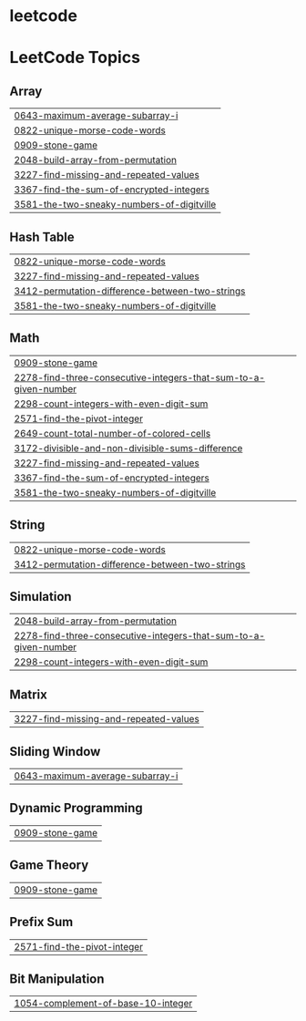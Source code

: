 # leetcode
<!---LeetCode Topics Start-->
# LeetCode Topics
## Array
|  |
| ------- |
| [0643-maximum-average-subarray-i](https://github.com/jvignesh148/leetcode/tree/master/0643-maximum-average-subarray-i) |
| [0822-unique-morse-code-words](https://github.com/jvignesh148/leetcode/tree/master/0822-unique-morse-code-words) |
| [0909-stone-game](https://github.com/jvignesh148/leetcode/tree/master/0909-stone-game) |
| [2048-build-array-from-permutation](https://github.com/jvignesh148/leetcode/tree/master/2048-build-array-from-permutation) |
| [3227-find-missing-and-repeated-values](https://github.com/jvignesh148/leetcode/tree/master/3227-find-missing-and-repeated-values) |
| [3367-find-the-sum-of-encrypted-integers](https://github.com/jvignesh148/leetcode/tree/master/3367-find-the-sum-of-encrypted-integers) |
| [3581-the-two-sneaky-numbers-of-digitville](https://github.com/jvignesh148/leetcode/tree/master/3581-the-two-sneaky-numbers-of-digitville) |
## Hash Table
|  |
| ------- |
| [0822-unique-morse-code-words](https://github.com/jvignesh148/leetcode/tree/master/0822-unique-morse-code-words) |
| [3227-find-missing-and-repeated-values](https://github.com/jvignesh148/leetcode/tree/master/3227-find-missing-and-repeated-values) |
| [3412-permutation-difference-between-two-strings](https://github.com/jvignesh148/leetcode/tree/master/3412-permutation-difference-between-two-strings) |
| [3581-the-two-sneaky-numbers-of-digitville](https://github.com/jvignesh148/leetcode/tree/master/3581-the-two-sneaky-numbers-of-digitville) |
## Math
|  |
| ------- |
| [0909-stone-game](https://github.com/jvignesh148/leetcode/tree/master/0909-stone-game) |
| [2278-find-three-consecutive-integers-that-sum-to-a-given-number](https://github.com/jvignesh148/leetcode/tree/master/2278-find-three-consecutive-integers-that-sum-to-a-given-number) |
| [2298-count-integers-with-even-digit-sum](https://github.com/jvignesh148/leetcode/tree/master/2298-count-integers-with-even-digit-sum) |
| [2571-find-the-pivot-integer](https://github.com/jvignesh148/leetcode/tree/master/2571-find-the-pivot-integer) |
| [2649-count-total-number-of-colored-cells](https://github.com/jvignesh148/leetcode/tree/master/2649-count-total-number-of-colored-cells) |
| [3172-divisible-and-non-divisible-sums-difference](https://github.com/jvignesh148/leetcode/tree/master/3172-divisible-and-non-divisible-sums-difference) |
| [3227-find-missing-and-repeated-values](https://github.com/jvignesh148/leetcode/tree/master/3227-find-missing-and-repeated-values) |
| [3367-find-the-sum-of-encrypted-integers](https://github.com/jvignesh148/leetcode/tree/master/3367-find-the-sum-of-encrypted-integers) |
| [3581-the-two-sneaky-numbers-of-digitville](https://github.com/jvignesh148/leetcode/tree/master/3581-the-two-sneaky-numbers-of-digitville) |
## String
|  |
| ------- |
| [0822-unique-morse-code-words](https://github.com/jvignesh148/leetcode/tree/master/0822-unique-morse-code-words) |
| [3412-permutation-difference-between-two-strings](https://github.com/jvignesh148/leetcode/tree/master/3412-permutation-difference-between-two-strings) |
## Simulation
|  |
| ------- |
| [2048-build-array-from-permutation](https://github.com/jvignesh148/leetcode/tree/master/2048-build-array-from-permutation) |
| [2278-find-three-consecutive-integers-that-sum-to-a-given-number](https://github.com/jvignesh148/leetcode/tree/master/2278-find-three-consecutive-integers-that-sum-to-a-given-number) |
| [2298-count-integers-with-even-digit-sum](https://github.com/jvignesh148/leetcode/tree/master/2298-count-integers-with-even-digit-sum) |
## Matrix
|  |
| ------- |
| [3227-find-missing-and-repeated-values](https://github.com/jvignesh148/leetcode/tree/master/3227-find-missing-and-repeated-values) |
## Sliding Window
|  |
| ------- |
| [0643-maximum-average-subarray-i](https://github.com/jvignesh148/leetcode/tree/master/0643-maximum-average-subarray-i) |
## Dynamic Programming
|  |
| ------- |
| [0909-stone-game](https://github.com/jvignesh148/leetcode/tree/master/0909-stone-game) |
## Game Theory
|  |
| ------- |
| [0909-stone-game](https://github.com/jvignesh148/leetcode/tree/master/0909-stone-game) |
## Prefix Sum
|  |
| ------- |
| [2571-find-the-pivot-integer](https://github.com/jvignesh148/leetcode/tree/master/2571-find-the-pivot-integer) |
## Bit Manipulation
|  |
| ------- |
| [1054-complement-of-base-10-integer](https://github.com/jvignesh148/leetcode/tree/master/1054-complement-of-base-10-integer) |
<!---LeetCode Topics End-->
